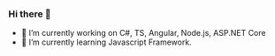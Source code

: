 ### Hi there 👋


- 🔭 I’m currently working on C#, TS, Angular, Node.js, ASP.NET Core
- 🌱 I’m currently learning Javascript Framework.
<!-- - 👯 I’m looking to collaborate on ...
- 🤔 I’m looking for help with ...
- 💬 Ask me about ...
- 📫 How to reach me: ...
- 😄 Pronouns: ...
- ⚡ Fun fact: ...
-->
